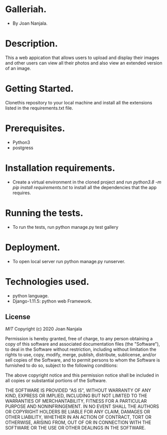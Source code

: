 # Galleriah.
* By Joan Nanjala.

# Description.
This a web appication that allows users to upload and display their images and other users can view all their photos and also view an extended version of an image.

# Getting Started.
Clonethis repository to your local machine and install all the extensions listed in the requirements.txt file.

# Prerequisites.
* Python3
* postgress

# Installation requirements.
* Create a virtual environment in the cloned project and run *python3.8 -m pip install requirements.txt* to install all the dependencies that the app requires.

# Running the tests.
* To run the tests, run python manage.py test gallery

# Deployment.
* To open local server run python manage.py runserver.

# Technologies used.
* python language.
* Django-1.11.5: python web Framework.

## License
*MIT* Copyright (c) 2020 Joan Nanjala

Permission is hereby granted, free of charge, to any person obtaining a copy
of this software and associated documentation files (the "Software"), to deal
in the Software without restriction, including without limitation the rights
to use, copy, modify, merge, publish, distribute, sublicense, and/or sell
copies of the Software, and to permit persons to whom the Software is
furnished to do so, subject to the following conditions:

The above copyright notice and this permission notice shall be included in all
copies or substantial portions of the Software.

THE SOFTWARE IS PROVIDED "AS IS", WITHOUT WARRANTY OF ANY KIND, EXPRESS OR
IMPLIED, INCLUDING BUT NOT LIMITED TO THE WARRANTIES OF MERCHANTABILITY,
FITNESS FOR A PARTICULAR PURPOSE AND NONINFRINGEMENT. IN NO EVENT SHALL THE
AUTHORS OR COPYRIGHT HOLDERS BE LIABLE FOR ANY CLAIM, DAMAGES OR OTHER
LIABILITY, WHETHER IN AN ACTION OF CONTRACT, TORT OR OTHERWISE, ARISING FROM,
OUT OF OR IN CONNECTION WITH THE SOFTWARE OR THE USE OR OTHER DEALINGS IN THE
SOFTWARE.

